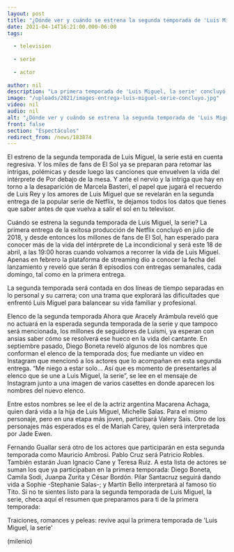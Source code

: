 ```yaml
---
layout: post
title: "¿Dónde ver y cuándo se estrena la segunda temporada de 'Luis Miguel, la serie'?"
date: 2021-04-14T16:21:00.000-06:00
tags:
  
  - television
  
  - serie
  
  - actor
  
author: nil
description: "La primera temporada de 'Luis Miguel, la serie' concluyó en julio de 2018 y tras una larga espera está de vuelta en Netflix. Te decimos todo lo que debes saber para el gran estreno. "
image: "/uploads/2021/images-entrega-luis-miguel-serie-concluyo.jpg"
video: nil
audio: nil
alt: "¿Dónde ver y cuándo se estrena la segunda temporada de 'Luis Miguel, la serie'?"
front: false
section: "Espectáculos"
redirect_from: /news/183874
---
```


El estreno de la segunda temporada de Luis Miguel, la serie está en cuenta regresiva. Y los miles de fans de El Sol ya se preparan para retomar las intrigas, polémicas y desde luego las canciones que envuelven la vida del intérprete de Por debajo de la mesa. Y ante el nervio y la intriga que hay en torno a la desaparición de Marcela Basteri, el papel que jugará el recuerdo de Luis Rey y los amores de Luis Miguel que se revelarán en la segunda entrega de la popular serie de Netflix, te dejamos todos los datos que tienes que saber antes de que vuelva a salir el sol en tu televisor. 

Cuándo se estrena la segunda temporada de Luis Miguel, la serie? La primera entrega de la exitosa producción de Netflix concluyó en julio de 2018, y desde entonces los millones de fans de El Sol, han esperado para conocer más de la vida del intérprete de La incondicional y será este 18 de abril, a las 19:00 horas cuando volvamos a recorrer la vida de Luis Miguel. Apenas en febrero la plataforma de streaming dio a conocer la fecha del lanzamiento y reveló que serán 8 episodios con entregas semanales, cada domingo, tal como en la primera entrega. 

La segunda temporada será contada en dos líneas de tiempo separadas en lo personal y su carrera; con una trama que explorará las dificultades que enfrentó Luis Miguel para balancear su vida familiar y profesional. 

Elenco de la segunda temporada Ahora que Aracely Arámbula reveló que no actuará en la esperada segunda temporada de la serie y que tampoco será mencionada, los millones de seguidores de Luismi, ya esperan con ansias saber cómo se resolverá ese hueco en la vida del cantante. En septiembre pasado, Diego Boneta reveló algunos de los nombres que conforman el elenco de la temporada dos; fue mediante un video en Instagram que mencionó a los actores que lo acompañan en esta segunda entrega. “Me niego a estar solo… Así que es momento de presentarles al elenco que se une a Luis Miguel, la serie”, se lee en el mensaje de Instagram junto a una imagen de varios casettes en donde aparecen los nombres del nuevo elenco. 

Entre estos nombres se lee el de la actriz argentina Macarena Achaga, quien dará vida a la hija de Luis Miguel, Michelle Salas. Para el mismo personaje, pero en una etapa más joven, participará Valery Sais. Otro de los personajes más esperados es el de Mariah Carey, quien será interpretada por Jade Ewen. 

​Fernando Guallar será otro de los actores que participarán en esta segunda temporada como Mauricio Ambrosi. Pablo Cruz será Patricio Robles. También estarán Juan Ignacio Cane y Teresa Ruiz. A esta lista de actores se suman los que ya participaban en la primera temporada: Diego Boneta, Camila Sodi, Juanpa Zurita y César Bordón. Pilar Santacruz seguirá dando vida a Sophie -Stephanie Salas-; y Martín Bello interpretará al famoso tío Tito. Si no te sientes listo para la segunda temporada de Luis Miguel, la serie, checa aquí el resumen que preparamos para ti de la primera temporada: 

Traiciones, romances y peleas: revive aquí la primera temporada de 'Luis Miguel, la serie' 

(milenio)